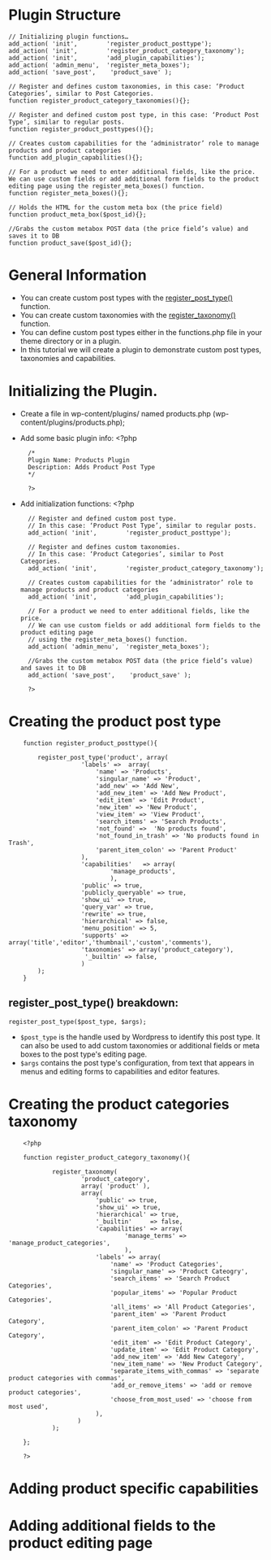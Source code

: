 # Plugin Structure

    // Initializing plugin functions…
    add_action( 'init',        'register_product_posttype');
    add_action( 'init',        'register_product_category_taxonomy');
    add_action( 'init',        'add_plugin_capabilities');
    add_action( 'admin_menu',  'register_meta_boxes');
    add_action( 'save_post',    'product_save' );

    // Register and defines custom taxonomies, in this case: ‘Product Categories’, similar to Post Categories.
    function register_product_category_taxonomies(){};

    // Register and defined custom post type, in this case: ‘Product Post Type’, similar to regular posts.
    function register_product_posttypes(){};

    // Creates custom capabilities for the ‘administrator’ role to manage products and product categories
    function add_plugin_capabilities(){};

    // For a product we need to enter additional fields, like the price. We can use custom fields or add additional form fields to the product editing page using the register_meta_boxes() function.
    function register_meta_boxes(){};

    // Holds the HTML for the custom meta box (the price field)
    function product_meta_box($post_id){};

    //Grabs the custom metabox POST data (the price field’s value) and saves it to DB
    function product_save($post_id){};


# General Information

- You can create custom post types with the [register_post_type()](http://codex.wordpress.org/Function_Reference/register_post_type) function.
- You can create custom taxonomies with the [register_taxonomy()](http://codex.wordpress.org/Function_Reference/register_taxonomy) function.
- You can define custom post types either in the functions.php file in your theme directory or in a plugin.
- In this tutorial we will create a plugin to demonstrate custom post types, taxonomies and capabilities.

# Initializing the Plugin.
- Create a file in wp-content/plugins/ named products.php (wp-content/plugins/products.php);
- Add some basic plugin info:
        <?php

        /*
        Plugin Name: Products Plugin
        Description: Adds Product Post Type
        */

        ?>

- Add initialization functions:
        <?php

        // Register and defined custom post type.
        // In this case: ‘Product Post Type’, similar to regular posts.
        add_action( 'init',        'register_product_posttype');

        // Register and defines custom taxonomies.
        // In this case: ‘Product Categories’, similar to Post Categories.
        add_action( 'init',        'register_product_category_taxonomy');

        // Creates custom capabilities for the ‘administrator’ role to manage products and product categories
        add_action( 'init',        'add_plugin_capabilities');

        // For a product we need to enter additional fields, like the price.
        // We can use custom fields or add additional form fields to the product editing page
        // using the register_meta_boxes() function.
        add_action( 'admin_menu',  'register_meta_boxes');

        //Grabs the custom metabox POST data (the price field’s value) and saves it to DB
        add_action( 'save_post',    'product_save' );

        ?>

# Creating the product post type

        function register_product_posttype(){

            register_post_type('product', array(
                        'labels' =>  array(
                            'name' => 'Products',
                            'singular_name' => 'Product',
                            'add_new' => 'Add New',
                            'add_new_item' => 'Add New Product',
                            'edit_item' => 'Edit Product',
                            'new_item' => 'New Product',
                            'view_item' => 'View Product',
                            'search_items' => 'Search Products',
                            'not_found' =>  'No products found',
                            'not_found_in_trash' => 'No products found in Trash',
                            'parent_item_colon' => 'Parent Product'
                        ),
                        'capabilities'   => array(
                                'manage_products',
                                ),
                        'public' => true,
                        'publicly_queryable' => true,
                        'show_ui' => true,
                        'query_var' => true,
                        'rewrite' => true,
                        'hierarchical' => false,
                        'menu_position' => 5,
                        'supports' => array('title','editor','thumbnail','custom','comments'),
                        'taxonomies' => array('product_category'),
                         '_builtin' => false,
                        )
            );
        }

## register_post_type() breakdown:

`register_post_type($post_type, $args);`

* `$post_type` is the handle used by Wordpress to identify this post type. It can also be used to add custom taxonomies or additional fields or meta boxes to the post type's editing page.
* `$args` contains the post type's configuration, from text that appears in menus and editing forms to capabilities and editor features.

# Creating the product categories taxonomy

        <?php

        function register_product_category_taxonomy(){

                register_taxonomy(
                        'product_category',
                        array( 'product' ),
                        array(
                            'public' => true,
                            'show_ui' => true,
                            'hierarchical' => true,
                            '_builtin'     => false,
                            'capabilities' => array(
                                    'manage_terms' => 'manage_product_categories',
                                    ),
                            'labels' => array(
                                'name' => 'Product Categories',
                                'singular_name' => 'Product Cateogry',
                                'search_items' => 'Search Product Categories',
                                'popular_items' => 'Popular Product Categories',
                                'all_items' => 'All Product Categories',
                                'parent_item' => 'Parent Product Category',
                                'parent_item_colon' => 'Parent Product Category',
                                'edit_item' => 'Edit Product Category',
                                'update_item' => 'Edit Product Category',
                                'add_new_item' => 'Add New Category',
                                'new_item_name' => 'New Product Category',
                                'separate_items_with_commas' => 'separate product categories with commas',
                                'add_or_remove_items' => 'add or remove product categories',
                                'choose_from_most_used' => 'choose from most used',
                            ),
                       )
                );

        };

        ?>

# Adding product specific capabilities

# Adding additional fields to the product editing page

